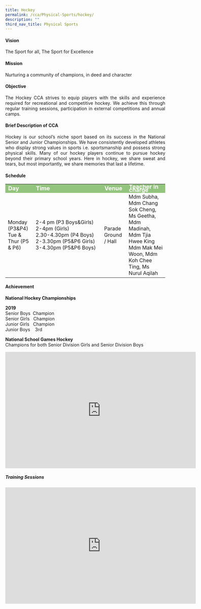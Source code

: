 ```yaml
---
title: Hockey
permalink: /cca/Physical-Sports/hockey/
description: ""
third_nav_title: Physical Sports
---
```

<h4>Vision</h4>
<p style="text-align:justify">The Sport for all, The Sport for Excellence</p>
<h4>Mission</h4>
<p style="text-align:justify">Nurturing a community of champions, in deed and character</p>
<h4>Objective</h4>
<p style="text-align:justify">The Hockey CCA strives to equip players with the skills and experience required for recreational and competitive hockey. We achieve this through regular training sessions, participation in external competitions and annual camps.</p>
<h4>Brief Description of CCA</h4>
<p style="text-align:justify">Hockey is our school’s niche sport based on its success in the National Senior and Junior Championships. We have consistently developed athletes who display strong values in sports i.e. sportsmanship and possess strong physical skills. Many of our hockey players continue to pursue hockey beyond their primary school years. Here in hockey, we share sweat and tears, but most importantly, we share memories that last a lifetime.</p>
<h4>Schedule</h4>
<p>
	<table>
		<tbody>
			<tr style="line-height:10px; background-color:rgb(147,196,125); font-weight: bold; font-size:18px; color:white"><td>Day</td><td>Time</td><td>Venue</td><td>Teacher in charge</td></tr>
			<tr><td>Monday (P3&P4) Tue & Thur (P5 & P6)</td><td width=200>2-4 pm (P3 Boys&Girls) <br>2-4pm (Girls) <br>2.30-4.30pm (P4 Boys) <br>2-3.30pm (P5&P6 Girls) <br>3-4.30pm (P5&P6 Boys)</td><td>Parade Ground / Hall</td><td>Mdm Subha, Mdm Chang Sok Cheng, Ms Geetha, Mdm Madinah, Mdm Tjia Hwee King Mdm Mak Mei Woon, Mdm Koh Chee Ting, Ms Nurul Aqilah</td></tr>
			<tr></tr>
		</tbody>
		</table>
<h4>Achievement</h4>

**National Hockey Championships**

**2019**    
Senior Boys&nbsp; Champion   
Senior Girls&nbsp; &nbsp;Champion   
Junior Girls&nbsp; &nbsp;Champion   
Junior Boys&nbsp; &nbsp; 3rd


**National School Games Hockey**   
Champions for both Senior Division Girls and Senior Division Boys

<center><iframe src="https://docs.google.com/presentation/d/e/2PACX-1vRdhSNkhEeDPTJv07HajsiicOltBCsRY9CYzusS4ksRqHJVyDJ-Vd9jfYHvGthdFgMEWYtwvsBmU2SW/embed?start=true&amp;loop=true&amp;delayms=3000" frameborder="0" width="600" height="366" allowfullscreen="true"></iframe></center>


##### Training Sessions

<center><iframe allowfullscreen="true" height="366" width="600" frameborder="0" src="https://docs.google.com/presentation/d/e/2PACX-1vS3xOd5m4ZYWK5cTuVThxj1sP0KafFbfnIyfYCBafC2wDqLteeGJ0dUan2CVoBOQ53VxQ_IBXFv3lyu/embed?start=false&amp;loop=false&amp;delayms=3000"></iframe></center>